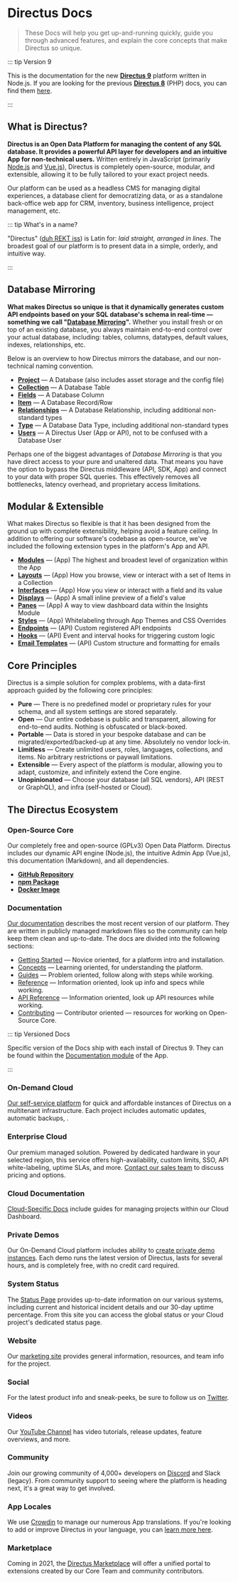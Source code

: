 # Directus Docs

> These Docs will help you get up-and-running quickly, guide you through advanced features, and explain the core
> concepts that make Directus so unique.

::: tip Version 9

This is the documentation for the new **[Directus 9](https://github.com/directus/directus)** platform written in
Node.js. If you are looking for the previous **[Directus 8](https://github.com/directus/v8-archive/releases/latest)**
(PHP) docs, you can find them [here](https://v8.docs.directus.io).

:::

## What is Directus?

**Directus is an Open Data Platform for managing the content of any SQL database. It provides a powerful API layer for
developers and an intuitive App for non-technical users.** Written entirely in JavaScript (primarily
[Node.js](https://nodejs.dev) and [Vue.js](https://vuejs.org)), Directus is completely open-source, modular, and
extensible, allowing it to be fully tailored to your exact project needs.

Our platform can be used as a headless CMS for managing digital experiences, a database client for democratizing data,
or as a standalone back-office web app for CRM, inventory, business intelligence, project management, etc.

::: tip What's in a name?

"Directus" ([duh REKT iss](http://audio.pronouncekiwi.com/Salli/Directus)) is Latin for: _laid straight, arranged in
lines_. The broadest goal of our platform is to present data in a simple, orderly, and intuitive way.

:::

## Database Mirroring

**What makes Directus so unique is that it dynamically generates custom API endpoints based on your SQL database's
schema in real-time — something we call "[Database Mirroring](/concepts/databases/#database-mirroring)".** Whether you
install fresh or on top of an existing database, you always maintain end-to-end control over your actual database,
including: tables, columns, datatypes, default values, indexes, relationships, etc.

Below is an overview to how Directus mirrors the database, and our non-technical naming convention.

- **[Project](/concepts/projects/)** — A Database (also includes asset storage and the config file)
- **[Collection](/concepts/collections/)** — A Database Table
- **[Fields](/concepts/fields/)** — A Database Column
- **[Item](/concepts/items/)** — A Database Record/Row
- **[Relationships](/concepts/relationships/)** — A Database Relationship, including additional non-standard types
- **[Type](/concepts/types/)** — A Database Data Type, including additional non-standard types
- **[Users](/concepts/users/)** — A Directus User (App or API), not to be confused with a Database User

Perhaps one of the biggest advantages of _Database Mirroring_ is that you have direct access to your pure and unaltered
data. That means you have the option to bypass the Directus middleware (API, SDK, App) and connect to your data with
proper SQL queries. This effectively removes all bottlenecks, latency overhead, and proprietary access limitations.

## Modular & Extensible

What makes Directus so flexible is that it has been designed from the ground up with complete extensibility, helping
avoid a feature ceiling. In addition to offering our software's codebase as open-source, we've included the following
extension types in the platform's App and API.

- **[Modules](/concepts/modules/)** — (App) The highest and broadest level of organization within the App
- **[Layouts](/concepts/layouts/)** — (App) How you browse, view or interact with a set of Items in a Collection
- **[Interfaces](/concepts/interfaces/)** — (App) How you view or interact with a field and its value
- **[Displays](/concepts/displays/)** — (App) A small inline preview of a field's value
- **[Panes](#)** — (App) A way to view dashboard data within the Insights Module
- **[Styles](/guides/styles/)** — (App) Whitelabeling through App Themes and CSS Overrides
- **[Endpoints](/guides/api-endpoints/)** — (API) Custom registered API endpoints
- **[Hooks](/guides/api-hooks/)** — (API) Event and interval hooks for triggering custom logic
- **[Email Templates](/guides/email-templates/)** — (API) Custom structure and formatting for emails

## Core Principles

Directus is a simple solution for complex problems, with a data-first approach guided by the following core principles:

- **Pure** — There is no predefined model or proprietary rules for your schema, and all system settings are stored
  separately.
- **Open** — Our entire codebase is public and transparent, allowing for end-to-end audits. Nothing is obfuscated or
  black-boxed.
- **Portable** — Data is stored in your bespoke database and can be migrated/exported/backed-up at any time. Absolutely
  no vendor lock-in.
- **Limitless** — Create unlimited users, roles, languages, collections, and items. No arbitrary restrictions or paywall
  limitations.
- **Extensible** — Every aspect of the platform is modular, allowing you to adapt, customize, and infinitely extend the
  Core engine.
- **Unopinionated** — Choose your database (all SQL vendors), API (REST or GraphQL), and infra (self-hosted or Cloud).

## The Directus Ecosystem

### Open-Source Core

Our completely free and open-source (GPLv3) Open Data Platform. Directus includes our dynamic API engine (Node.js), the
intuitive Admin App (Vue.js), this documentation (Markdown), and all dependencies.

- **[GitHub Repository](https://github.com/directus/directus)**
- **[npm Package](https://www.npmjs.com/package/directus)**
- **[Docker Image](https://hub.docker.com/r/directus/directus)**

### Documentation

[Our documentation](https://docs.directus.io) describes the most recent version of our platform. They are written in
publicly managed markdown files so the community can help keep them clean and up-to-date. The docs are divided into the
following sections:

- [Getting Started](/getting-started/introduction/) — Novice oriented, for a platform intro and installation.
- [Concepts](/concepts/activity/) — Learning oriented, for understanding the platform.
- [Guides](/guides/projects/) — Problem oriented, follow along with steps while working.
- [Reference](/reference/command-line-interface/) — Information oriented, look up info and specs while working.
- [API Reference](/reference/api/introduction/) — Information oriented, look up API resources while working.
- [Contributing](/contributing/introduction/) — Contributor oriented — resources for working on Open-Source Core.

::: tip Versioned Docs

Specific version of the Docs ship with each install of Directus 9. They can be found within the
[Documentation module](/concepts/application#documentation) of the App.

:::

### On-Demand Cloud

[Our self-service platform](https://directus.cloud) for quick and affordable instances of Directus on a multitenant
infrastructure. Each project includes automatic updates, automatic backups, .

### Enterprise Cloud

Our premium managed solution. Powered by dedicated hardware in your selected region, this service offers
high-availability, custom limits, SSO, API white-labeling, uptime SLAs, and more.
[Contact our sales team](https://directus.io/contact/) to discuss pricing and options.

### Cloud Documentation

[Cloud-Specific Docs](https://directus.cloud/docs) include guides for managing projects within our Cloud Dashboard.

### Private Demos

Our On-Demand Cloud platform includes ability to
[create private demo instances](https://directus.cloud/docs#creating-a-private-demo). Each demo runs the latest version
of Directus, lasts for several hours, and is completely free, with no credit card required.

### System Status

The [Status Page](https://status.directus.cloud) provides up-to-date information on our various systems, including
current and historical incident details and our 30-day uptime percentage. From this site you can access the global
status or your Cloud project's dedicated status page.

### Website

Our [marketing site](https://directus.io) provides general information, resources, and team info for the project.

### Social

For the latest product info and sneak-peeks, be sure to follow us on [Twitter](https://twitter.com/directus).

### Videos

Our [YouTube Channel](https://www.youtube.com/c/DirectusVideos) has video tutorials, release updates, feature overviews,
and more.

### Community

Join our growing community of 4,000+ developers on [Discord](https://directus.chat) and Slack (legacy). From community
support to seeing where the platform is heading next, it's a great way to get involved.

### App Locales

We use [Crowdin](https://locales.directus.io/) to manage our numerous App translations. If you're looking to add or
improve Directus in your language, you can [learn more here](/contributing/translations/).

### Marketplace

Coming in 2021, the [Directus Marketplace](https://directus.market/) will offer a unified portal to extensions created
by our Core Team and community contributors.
